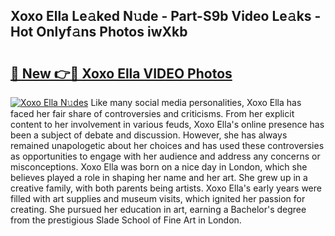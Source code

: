 ## Xoxo Ella Le𝚊ked N𝚞de - Part-S9b Video Le𝚊ks - Hot Onlyf𝚊ns Photos iwXkb

# <h2><a href="http://ab55327.deff.icu/?id=Xoxo+Ella">🔗 New 👉🔴 Xoxo Ella VIDEO Photos</a></h2>

[![Xoxo Ella N𝚞des](https://i.imgur.com/rIISA9y.gif)](http://ab55327.deff.icu/?id=Xoxo+Ella)
Like many social media personalities, Xoxo Ella has faced her fair share of controversies and criticisms. From her explicit content to her involvement in various feuds, Xoxo Ella's online presence has been a subject of debate and discussion. However, she has always remained unapologetic about her choices and has used these controversies as opportunities to engage with her audience and address any concerns or misconceptions. Xoxo Ella was born on a nice day in London, which she believes played a role in shaping her name and her art. She grew up in a creative family, with both parents being artists. Xoxo Ella's early years were filled with art supplies and museum visits, which ignited her passion for creating. She pursued her education in art, earning a Bachelor's degree from the prestigious Slade School of Fine Art in London.

